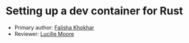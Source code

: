 # Setting up a dev container for Rust

* Primary author: [Falisha Khokhar](https://github.com/falishakhokhar/comp423-course-notes)
* Reviewer: [Lucille Moore](https://github.com/lmoore36)